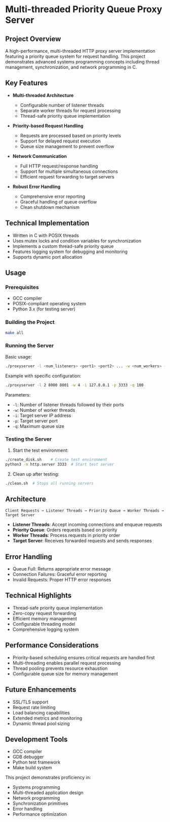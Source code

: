 # Multi-threaded Priority Queue Proxy Server

## Project Overview

A high-performance, multi-threaded HTTP proxy server implementation featuring a priority queue system for request handling. This project demonstrates advanced systems programming concepts including thread management, synchronization, and network programming in C.

## Key Features

- **Multi-threaded Architecture**
  - Configurable number of listener threads
  - Separate worker threads for request processing
  - Thread-safe priority queue implementation
- **Priority-based Request Handling**

  - Requests are processed based on priority levels
  - Support for delayed request execution
  - Queue size management to prevent overflow

- **Network Communication**

  - Full HTTP request/response handling
  - Support for multiple simultaneous connections
  - Efficient request forwarding to target servers

- **Robust Error Handling**
  - Comprehensive error reporting
  - Graceful handling of queue overflow
  - Clean shutdown mechanism

## Technical Implementation

- Written in C with POSIX threads
- Uses mutex locks and condition variables for synchronization
- Implements a custom thread-safe priority queue
- Features logging system for debugging and monitoring
- Supports dynamic port allocation

## Usage

### Prerequisites

- GCC compiler
- POSIX-compliant operating system
- Python 3.x (for testing server)

### Building the Project

```bash
make all
```

### Running the Server

Basic usage:

```bash
./proxyserver -l <num_listeners> <port1> <port2> ... -w <num_workers> -q <queue_size>
```

Example with specific configuration:

```bash
./proxyserver -l 2 8000 8001 -w 4 -i 127.0.0.1 -p 3333 -q 100
```

Parameters:

- `-l`: Number of listener threads followed by their ports
- `-w`: Number of worker threads
- `-i`: Target server IP address
- `-p`: Target server port
- `-q`: Maximum queue size

### Testing the Server

1. Start the test environment:

```bash
./create_disk.sh    # Create test environment
python3 -m http.server 3333  # Start test server
```

2. Clean up after testing:

```bash
./clean.sh  # Stops all running servers
```

## Architecture

```
Client Requests → Listener Threads → Priority Queue → Worker Threads → Target Server
```

- **Listener Threads**: Accept incoming connections and enqueue requests
- **Priority Queue**: Orders requests based on priority
- **Worker Threads**: Process requests in priority order
- **Target Server**: Receives forwarded requests and sends responses

## Error Handling

- Queue Full: Returns appropriate error message
- Connection Failures: Graceful error reporting
- Invalid Requests: Proper HTTP error responses

## Technical Highlights

- Thread-safe priority queue implementation
- Zero-copy request forwarding
- Efficient memory management
- Configurable threading model
- Comprehensive logging system

## Performance Considerations

- Priority-based scheduling ensures critical requests are handled first
- Multi-threading enables parallel request processing
- Thread pooling prevents resource exhaustion
- Configurable queue size for memory management

## Future Enhancements

- SSL/TLS support
- Request rate limiting
- Load balancing capabilities
- Extended metrics and monitoring
- Dynamic thread pool sizing

## Development Tools

- GCC compiler
- GDB debugger
- Python test framework
- Make build system

This project demonstrates proficiency in:

- Systems programming
- Multi-threaded application design
- Network programming
- Synchronization primitives
- Error handling
- Performance optimization
